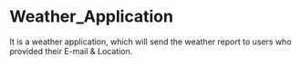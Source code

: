# Weather_Application
It is a weather application, which will send the weather report to users who provided their E-mail & Location.
